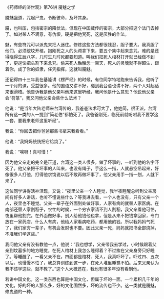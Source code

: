 《药师经的济世观》第76讲 魇魅之学

魇魅蛊道，咒起尸鬼，令断彼命，及坏其身。

魇，也叫压，包括密宗的降伏法，但现在中国藏传的密宗，大部分把这个法门去掉了。如对某人不满意，有仇恨，硬是把他咒死，这是厌胜的作法。

魅，有些符咒可以派鬼来把人迷住。修炼这些方法都很残忍，胆子要大。我真服了他们，必须挖坟开棺，抱刚死之人的头颅拿下来，要五个集中起来念咒。难的是还得晓得生辰八字，几时生几时死都要知道。叫我们把死人棺材打开就已经做不到了，更遑论把头割下来念咒。偷来死人骷髅念一百天，死人的灵魂就不得超生，跟着你，成了你的奴隶，任凭指挥。这就叫魇魅。

还记得四十三年我在基隆讲《楞严经》的时候，有位同学特地跑来告诉我，他听了一个月的课，受益很多。他的国语又讲不好，碰到我台语也讲不好，两个人对起话来很滑稽。他告诉我是他父亲叫他来这里听经，我问他是什么意思？他说他父亲会“符箓”，我又问他父亲会些什么法术？

他说：“是当年大陆老师来台湾传的，我爸爸法术可大了，他姓简，很正派，台湾所有这一类的人一提到“简老伯”都怕死了。我爸爸刚死，临死前就吩咐我不要学这一套，要我来老师这里听经”。

我说：“你回去把你爸爸那些书拿来我看看。”

他说：“我妈妈统统把它给烧了。”

我说：“唉呀！真可惜！”

因为他父亲走的完全是正道，台湾这一类人很多，做了坏事的，一听到他的名字吓死了。他父亲把干坏事的人叫来，也没有绳子，手这么一指，人就悬空吊起来，好像很多人打他，打得他求饶说以后不敢再做坏事了，他父亲用手一指一划，人就下来了。

这位同学讲得活神活现，又说：“夜里父亲一个人睡觉，我半夜睡醒总听到父亲房间有好多人讲话，也听不懂说些什么？等我进去看，一个人也没有，只有父亲一个人，夜里也不睡觉。父亲一辈子在外面到处做好事，人家有病的就替人家医病。在南部还替人家割稻子，农忙的时候，一个穷农家请不到人割稻，我父亲看他可怜，夜里帮他割完。在外面做好事，别人给他钱他也拿，但是从来不把钱拿回家，专门放在一家药店，什么人有病，他给人家看病吃药，都用他的钱。所以我妈妈气死了，我们家穷一辈子，有机会发财也不要。因此父亲一死，妈妈就把书全部烧掉，不准我们学这些。”

我问他父亲有没有教他一点，他说：“我也想学，父亲带我去学过，小时候跟着父亲到坟墓多的地方睡觉，在死人棺材上我怎么睡得着？不过挨在父亲身旁只好睡了。等睡醒了，一看父亲不在，四面都是棺材、死人，我真吓坏了。吓过四、五次以后，也慢慢不怕了，我总算训练到这一步，在死人堆里睡觉不怕。后来父亲认为我不该学这些，就不教了。”这个人大概还在，我也有很多年没有看到他。

若讲中国文化，这一类东西也算是中国文化，但属于坏的一面。一个累积几千年的文化，好的坏的人那么多，好的文化固然多，坏的流传也不少。这一类就是魇魅，修鬼道的一种。